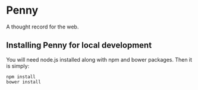 # Penny

A thought record for the web.

## Installing Penny for local development

You will need node.js installed along with npm and bower packages. Then it is simply:

````
npm install
bower install
````